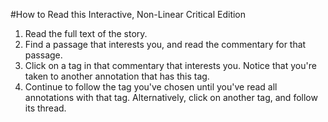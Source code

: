 #How to Read this Interactive, Non-Linear Critical Edition

1. Read the full text of the story. 
2. Find a passage that interests you, and read the commentary for that passage. 
3. Click on a tag in that commentary that interests you. Notice that you're taken to another annotation that has this tag. 
4. Continue to follow the tag you've chosen until you've read all annotations with that tag. Alternatively, click on another tag, and follow its thread.


